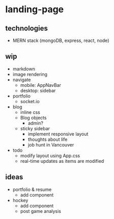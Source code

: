 # landing-page

## technologies

- MERN stack (mongoDB, express, react, node)

## wip
- markdown
- image rendering
- navigate
  - mobile: AppNavBar
  - desktop: sidebar
- portfolio
  - socket.io
- blog
  - inline css
  - Blog objects
    - admin?
  - sticky sidebar
    - implement responsive layout
    - thoughts about life
    - job hunt in Vancouver
- todo
  - modify layout using App.css
  - real-time updates as items are modified

## ideas

- portfolio & resume
  - add component
- hockey
  - add component
  - post game analysis
